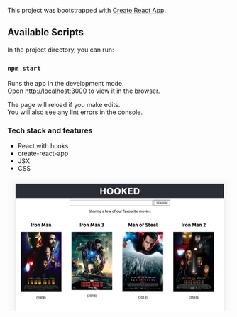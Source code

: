 This project was bootstrapped with [Create React App](https://github.com/facebook/create-react-app).

## Available Scripts

In the project directory, you can run:

### `npm start`

Runs the app in the development mode.<br />
Open [http://localhost:3000](http://localhost:3000) to view it in the browser.

The page will reload if you make edits.<br />
You will also see any lint errors in the console.

### Tech stack and features
  *  React with hooks
  *  create-react-app
  *  JSX
  *  CSS
  
  ![you can check the final look of the page here : ](image.jpg)

